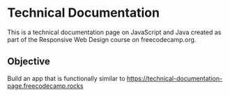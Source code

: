 # Technical Documentation

This is a technical documentation page on JavaScript and Java created as part of the Responsive Web Design course on freecodecamp.org.

## Objective

Build an app that is functionally similar to https://technical-documentation-page.freecodecamp.rocks